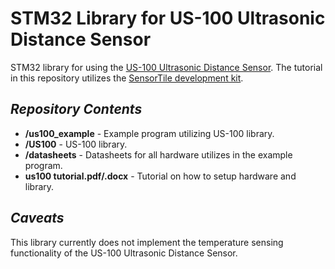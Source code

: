 <h1> STM32 Library for US-100 Ultrasonic Distance Sensor </h1>

STM32 library for using the <a href="https://www.adafruit.com/product/4019">US-100 Ultrasonic Distance Sensor</a>. The tutorial in this repository utilizes the [SensorTile development kit](https://www.st.com/en/evaluation-tools/steval-stlkt01v1.html).


***Repository Contents***
---
- **/us100_example** - Example program utilizing US-100 library.
- **/US100** - US-100 library.
- **/datasheets** - Datasheets for all hardware utilizes in the example program.
- **us100 tutorial.pdf/.docx** - Tutorial on how to setup hardware and library.

***Caveats***
---
This library currently does not implement the temperature sensing functionality of the US-100 Ultrasonic Distance Sensor.

